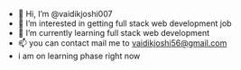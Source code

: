 - 👋 Hi, I’m @vaidikjoshi007
- 👀 I’m interested in getting full stack web development job
- 🌱 I’m currently learning full stack web development
- 📫 you can contact mail me to vaidikjoshi56@gmail.com
- i am on learning phase right now

<!---
vaidikjoshi007/vaidikjoshi007 is a ✨ special ✨ repository because its `README.md` (this file) appears on your GitHub profile.
You can click the Preview link to take a look at your changes.
--->
